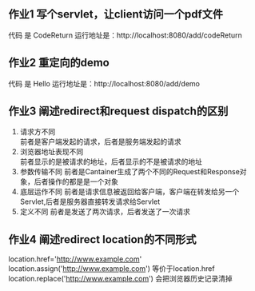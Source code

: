 ## 作业1  写个servlet，让client访问一个pdf文件
代码 是 CodeReturn
运行地址是：http://localhost:8080/add/codeReturn

## 作业2   重定向的demo
代码 是 Hello
运行地址是：http://localhost:8080/add/demo

## 作业3   阐述redirect和request dispatch的区别
1. 请求方不同  
前者是客户端发起的请求，后者是服务端发起的请求
2. 浏览器地址表现不同  
前者显示的是被请求的地址，后者显示的不是被请求的地址
3. 参数传输不同
前者是Cantainer生成了两个不同的Request和Response对象，后者操作的都是是一个对象
4. 底层运作不同
前者是请求信息被返回给客户端，客户端在转发给另一个Servlet,后者是服务器直接转发请求给Servlet
5. 定义不同
前者是发送了两次请求，后者发送了一次请求

## 作业4  阐述redirect location的不同形式
location.href='http://www.example.com'
location.assign('http://www.example.com')  等价于location.href
location.replace('http://www.example.com')  会把浏览器历史记录清掉
